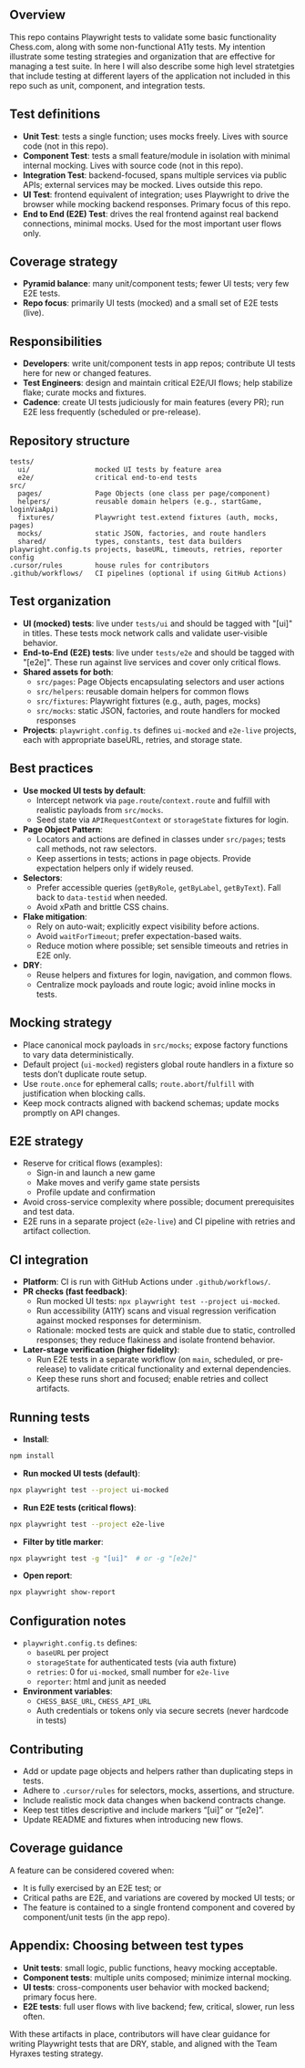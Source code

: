 ## Overview

This repo contains Playwright tests to validate some basic functionality Chess.com, along with some non-functional A11y tests. My intention illustrate some testing strategies and organization that are effective for managing a test suite. In here I will also describe some high level stratetgies that include testing at different layers of the application not included in this repo such as unit, component, and integration tests.

## Test definitions

- **Unit Test**: tests a single function; uses mocks freely. Lives with source code (not in this repo).
- **Component Test**: tests a small feature/module in isolation with minimal internal mocking. Lives with source code (not in this repo).
- **Integration Test**: backend-focused, spans multiple services via public APIs; external services may be mocked. Lives outside this repo.
- **UI Test**: frontend equivalent of integration; uses Playwright to drive the browser while mocking backend responses. Primary focus of this repo.
- **End to End (E2E) Test**: drives the real frontend against real backend connections, minimal mocks. Used for the most important user flows only.

## Coverage strategy

- **Pyramid balance**: many unit/component tests; fewer UI tests; very few E2E tests.
- **Repo focus**: primarily UI tests (mocked) and a small set of E2E tests (live).

## Responsibilities

- **Developers**: write unit/component tests in app repos; contribute UI tests here for new or changed features.
- **Test Engineers**: design and maintain critical E2E/UI flows; help stabilize flake; curate mocks and fixtures.
- **Cadence**: create UI tests judiciously for main features (every PR); run E2E less frequently (scheduled or pre-release).

## Repository structure

```text
tests/
  ui/                mocked UI tests by feature area
  e2e/               critical end-to-end tests
src/
  pages/             Page Objects (one class per page/component)
  helpers/           reusable domain helpers (e.g., startGame, loginViaApi)
  fixtures/          Playwright test.extend fixtures (auth, mocks, pages)
  mocks/             static JSON, factories, and route handlers
  shared/            types, constants, test data builders
playwright.config.ts projects, baseURL, timeouts, retries, reporter config
.cursor/rules        house rules for contributors
.github/workflows/   CI pipelines (optional if using GitHub Actions)
```

## Test organization

- **UI (mocked) tests**: live under `tests/ui` and should be tagged with "[ui]" in titles. These tests mock network calls and validate user-visible behavior.
- **End-to-End (E2E) tests**: live under `tests/e2e` and should be tagged with "[e2e]". These run against live services and cover only critical flows.
- **Shared assets for both**:
  - `src/pages`: Page Objects encapsulating selectors and user actions
  - `src/helpers`: reusable domain helpers for common flows
  - `src/fixtures`: Playwright fixtures (e.g., auth, pages, mocks)
  - `src/mocks`: static JSON, factories, and route handlers for mocked responses
- **Projects**: `playwright.config.ts` defines `ui-mocked` and `e2e-live` projects, each with appropriate baseURL, retries, and storage state.

## Best practices

- **Use mocked UI tests by default**:
  - Intercept network via `page.route`/`context.route` and fulfill with realistic payloads from `src/mocks`.
  - Seed state via `APIRequestContext` or `storageState` fixtures for login.
- **Page Object Pattern**:
  - Locators and actions are defined in classes under `src/pages`; tests call methods, not raw selectors.
  - Keep assertions in tests; actions in page objects. Provide expectation helpers only if widely reused.
- **Selectors**:
  - Prefer accessible queries (`getByRole`, `getByLabel`, `getByText`). Fall back to `data-testid` when needed.
  - Avoid xPath and brittle CSS chains.
- **Flake mitigation**:
  - Rely on auto-wait; explicitly expect visibility before actions.
  - Avoid `waitForTimeout`; prefer expectation-based waits.
  - Reduce motion where possible; set sensible timeouts and retries in E2E only.
- **DRY**:
  - Reuse helpers and fixtures for login, navigation, and common flows.
  - Centralize mock payloads and route logic; avoid inline mocks in tests.

## Mocking strategy

- Place canonical mock payloads in `src/mocks`; expose factory functions to vary data deterministically.
- Default project (`ui-mocked`) registers global route handlers in a fixture so tests don’t duplicate route setup.
- Use `route.once` for ephemeral calls; `route.abort`/`fulfill` with justification when blocking calls.
- Keep mock contracts aligned with backend schemas; update mocks promptly on API changes.

## E2E strategy

- Reserve for critical flows (examples):
  - Sign-in and launch a new game
  - Make moves and verify game state persists
  - Profile update and confirmation
- Avoid cross-service complexity where possible; document prerequisites and test data.
- E2E runs in a separate project (`e2e-live`) and CI pipeline with retries and artifact collection.

## CI integration

- **Platform**: CI is run with GitHub Actions under `.github/workflows/`.
- **PR checks (fast feedback)**:
  - Run mocked UI tests: `npx playwright test --project ui-mocked`.
  - Run accessibility (A11Y) scans and visual regression verification against mocked responses for determinism.
  - Rationale: mocked tests are quick and stable due to static, controlled responses; they reduce flakiness and isolate frontend behavior.
- **Later-stage verification (higher fidelity)**:
  - Run E2E tests in a separate workflow (on `main`, scheduled, or pre-release) to validate critical functionality and external dependencies.
  - Keep these runs short and focused; enable retries and collect artifacts.

## Running tests

- **Install**:

```bash
npm install
```

- **Run mocked UI tests (default)**:

```bash
npx playwright test --project ui-mocked
```

- **Run E2E tests (critical flows)**:

```bash
npx playwright test --project e2e-live
```

- **Filter by title marker**:

```bash
npx playwright test -g "[ui]"  # or -g "[e2e]"
```

- **Open report**:

```bash
npx playwright show-report
```

## Configuration notes

- `playwright.config.ts` defines:
  - `baseURL` per project
  - `storageState` for authenticated tests (via auth fixture)
  - `retries`: 0 for `ui-mocked`, small number for `e2e-live`
  - `reporter`: html and junit as needed
- **Environment variables**:
  - `CHESS_BASE_URL`, `CHESS_API_URL`
  - Auth credentials or tokens only via secure secrets (never hardcode in tests)

## Contributing

- Add or update page objects and helpers rather than duplicating steps in tests.
- Adhere to `.cursor/rules` for selectors, mocks, assertions, and structure.
- Include realistic mock data changes when backend contracts change.
- Keep test titles descriptive and include markers “[ui]” or “[e2e]”.
- Update README and fixtures when introducing new flows.

## Coverage guidance

A feature can be considered covered when:

- It is fully exercised by an E2E test; or
- Critical paths are E2E, and variations are covered by mocked UI tests; or
- The feature is contained to a single frontend component and covered by component/unit tests (in the app repo).

## Appendix: Choosing between test types

- **Unit tests**: small logic, public functions, heavy mocking acceptable.
- **Component tests**: multiple units composed; minimize internal mocking.
- **UI tests**: cross-components user behavior with mocked backend; primary focus here.
- **E2E tests**: full user flows with live backend; few, critical, slower, run less often.

With these artifacts in place, contributors will have clear guidance for writing Playwright tests that are DRY, stable, and aligned with the Team Hyraxes testing strategy.